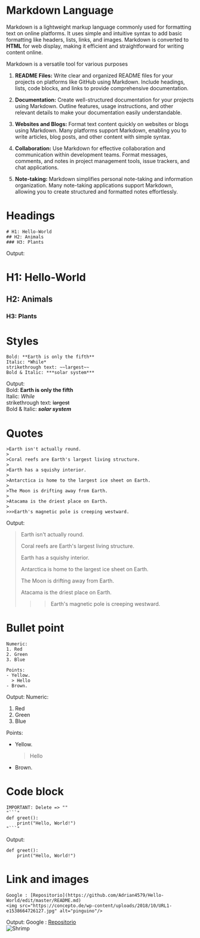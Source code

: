 # Markdown Language

Markdown is a lightweight markup language commonly used for formatting text on online platforms. It uses simple and intuitive syntax to add basic formatting like headers, lists, links, and images. Markdown is converted to **HTML** for web display, making it efficient and straightforward for writing content online.

Markdown is a versatile tool for various purposes
1. **README Files:** Write clear and organized README files for your projects on platforms like GitHub using Markdown. Include headings, lists, code blocks, and links to provide comprehensive documentation.

2. **Documentation:** Create well-structured documentation for your projects using Markdown. Outline features, usage instructions, and other relevant details to make your documentation easily understandable.

3. **Websites and Blogs:** Format text content quickly on websites or blogs using Markdown. Many platforms support Markdown, enabling you to write articles, blog posts, and other content with simple syntax.

4. **Collaboration:** Use Markdown for effective collaboration and communication within development teams. Format messages, comments, and notes in project management tools, issue trackers, and chat applications.

5. **Note-taking:** Markdown simplifies personal note-taking and information organization. Many note-taking applications support Markdown, allowing you to create structured and formatted notes effortlessly.



# Headings

```
# H1: Hello-World
## H2: Animals
### H3: Plants
```
Output: 
# H1: Hello-World
## H2: Animals
### H3: Plants

# Styles

```
Bold: **Earth is only the fifth**
Italic: *While*
strikethrough text: ~~largest~~
Bold & Italic: ***solar system***
```
Output: 
<br/>
Bold: **Earth is only the fifth**
<br/>
Italic: *While*
<br/>
strikethrough text: ~~largest~~
<br/>
Bold & Italic: ***solar system***

# Quotes

```
>Earth isn't actually round.
>
>Coral reefs are Earth's largest living structure.
>
>Earth has a squishy interior.
>
>Antarctica is home to the largest ice sheet on Earth.
>
>The Moon is drifting away from Earth.
>
>Atacama is the driest place on Earth.
>
>>>Earth's magnetic pole is creeping westward.

```
Output: 
>Earth isn't actually round.
>
>Coral reefs are Earth's largest living structure.
>
>Earth has a squishy interior.
>
>Antarctica is home to the largest ice sheet on Earth.
>
>The Moon is drifting away from Earth.
>
>Atacama is the driest place on Earth.
>
>>>Earth's magnetic pole is creeping westward.

# Bullet point
```
Numeric:
1. Red
2. Green
3. Blue

Points:
- Yellow.
  > Hello
- Brown.
```
Output: 
Numeric:
1. Red
2. Green
3. Blue

Points:
- Yellow.
  > Hello
- Brown.

# Code block

```
IMPORTANT: Delete => ""
"```"
def greet():
    print("Hello, World!")
"```"
```
Output: 
```
def greet():
    print("Hello, World!")
```
# Link and images
```
Google : [Repositorio](https://github.com/Adrian4579/Hello-World/edit/master/README.md)
<img src="https://concepto.de/wp-content/uploads/2018/10/URL1-e1538664726127.jpg" alt="pinguino"/>
```
Output:
Google : [Repositorio](https://github.com/Adrian4579/Hello-World/edit/master/README.md)
<br/>
<img src="https://www.shutterstock.com/image-vector/realistic-shrimp-isolated-detailed-black-260nw-1961969428.jpg" alt="Shrimp"/>



